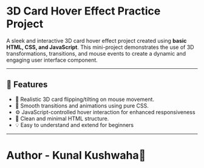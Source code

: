 # 3D Card Hover Effect Practice Project

A sleek and interactive 3D card hover effect project created using **basic HTML, CSS, and JavaScript**. This mini-project demonstrates the use of 3D transformations, transitions, and mouse events to create a dynamic and engaging user interface component.

---

## 🚀 Features

- 🎴 Realistic 3D card flipping/tilting on mouse movement.
- 🎨 Smooth transitions and animations using pure CSS.
- ⚙️ JavaScript-controlled hover interaction for enhanced responsiveness
- 🧰 Clean and minimal HTML structure.
- 💡 Easy to understand and extend for beginners

---

# Author - Kunal Kushwaha📜
